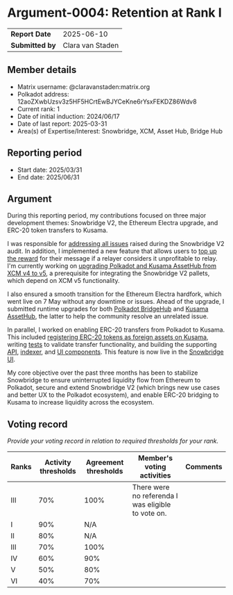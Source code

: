 # Argument-0004: Retention at Rank I

|                 |                  |
| --------------- |------------------|
| **Report Date** | 2025-06-10       |
| **Submitted by**| Clara van Staden |


## Member details

- Matrix username: @claravanstaden:matrix.org
- Polkadot address: 12aoZXwbUzsv3z5HF5HCrtEwBJYCeKne6rYsxFEKDZ86Wdv8
- Current rank: 1
- Date of initial induction:  2024/06/17
- Date of last report: 2025-03-31
- Area(s) of Expertise/Interest: Snowbridge, XCM, Asset Hub, Bridge Hub

## Reporting period

- Start date: 2025/03/31
- End date: 2025/06/31

## Argument
During this reporting period, my contributions focused on three major development themes: Snowbridge V2, the Ethereum 
Electra upgrade, and ERC-20 token transfers to Kusama.

I was responsible for [addressing all issues](https://github.com/paritytech/polkadot-sdk/pull/8240) raised during the 
Snowbridge V2 audit. In addition, I implemented a new feature that allows users to [top up the reward](https://github.com/paritytech/polkadot-sdk/pull/8271) 
for their message if a relayer considers it unprofitable to relay. I'm currently working on [upgrading Polkadot and Kusama AssetHub from XCM v4 to v5](https://github.com/polkadot-fellows/runtimes/pull/753), a prerequisite for integrating the Snowbridge V2 pallets, which depend on XCM v5 functionality.

I also ensured a smooth transition for the Ethereum Electra hardfork, which went live on 7 May without any downtime or 
issues. Ahead of the upgrade, I submitted runtime upgrades for both [Polkadot BridgeHub](https://polkadot.polkassembly.io/referenda/1528) 
and [Kusama AssetHub](https://kusama.polkassembly.io/referenda/518), the latter to help the community resolve an unrelated issue.

In parallel, I worked on enabling ERC-20 transfers from Polkadot to Kusama. This included [registering ERC-20 
tokens as foreign assets on Kusama](https://polkadot.polkassembly.io/referenda/1498), writing [tests](https://github.com/polkadot-fellows/runtimes/pull/625) 
to validate transfer functionality, and building the supporting [API](https://github.com/Snowfork/snowbridge/pull/1463), 
[indexer](https://github.com/Snowfork/snowbridge-subsquid/pull/21), and [UI components](https://github.com/Snowfork/snowbridge-app/pull/94). 
This feature is now live in the [Snowbridge UI](https://app.snowbridge.network/kusama).

My core objective over the past three months has been to stabilize Snowbridge to ensure uninterrupted liquidity flow 
from Ethereum to Polkadot, secure and extend Snowbridge V2 (which brings new use cases and better UX to the Polkadot ecosystem), 
and enable ERC-20 bridging to Kusama to increase liquidity across the ecosystem.

## Voting record
*Provide your voting record in relation to required thresholds for your rank.*

|  Ranks | Activity thresholds | Agreement thresholds | Member's voting activities                      | Comments |
|---|---|---|-------------------------------------------------|---------|
|III|70%   |100%  | There were no referenda I was eligible to vote on. |         |
|I  |90%   |N/A   |                                                 |         |
|II |80%   |N/A   |                                                 |         |
|III|70%   |100%  |                                                 |         |
|IV |60%   |90%   |                                                 |         |
|V  |50%   |80%   |                                                 |         |
|VI |40%   |70%   |                                                 |         |
